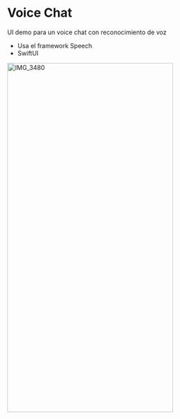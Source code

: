 # Voice Chat

UI demo para un voice chat con reconocimiento de voz
- Usa el framework Speech
- SwiftUI

<img width="380" height="800" alt="IMG_3480" src="https://github.com/user-attachments/assets/f8736d39-e5eb-4179-86f2-12d4e66f91df" />
